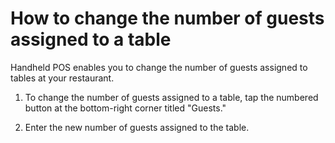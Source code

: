 # How to change the number of guests assigned to a table

Handheld POS enables you to change the number of guests assigned to tables at your restaurant. 

1. To change the number of guests assigned to a table, tap the numbered button at the bottom-right corner titled "Guests."

2. Enter the new number of guests assigned to the table. 